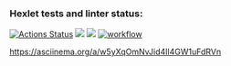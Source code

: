 ### Hexlet tests and linter status:
[![Actions Status](https://github.com/Daxping/java-project-71/workflows/hexlet-check/badge.svg)](https://github.com/Daxping/java-project-71/actions)
<a href="https://codeclimate.com/github/Daxping/java-project-71/maintainability"><img src="https://api.codeclimate.com/v1/badges/b94ebeda39344fc15316/maintainability" /></a>
<a href="https://codeclimate.com/github/Daxping/java-project-71/test_coverage"><img src="https://api.codeclimate.com/v1/badges/b94ebeda39344fc15316/test_coverage" /></a>
[![workflow](https://github.com/Daxping/java-project-71/actions/workflows/workflow.yml/badge.svg)](https://github.com/Daxping/java-project-71/actions/workflows/workflow.yml)

https://asciinema.org/a/w5yXqOmNvJid4Il4GW1uFdRVn
 